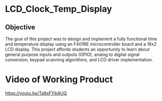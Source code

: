 # LCD_Clock_Temp_Display

## Objective
The goal of this project was to design and implement a fully functional time and temperature display using an F401RE microcontroller board and a 16x2 LCD display. This project affords students an opportunity to learn about general purpose inputs and outputs (GPIO), analog to digital signal conversion, keypad scanning algorithms, and LCD driver implementation. 

# Video of Working Product
https://youtu.be/Ta8sFYikAUQ

